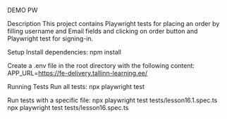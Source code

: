 DEMO PW

Description
This project contains Playwright tests for placing an order by filling username and Email fields and clicking on order button
and Playwright test for signing-in.

Setup
Install dependencies:
npm install

Create a .env file in the root directory with the following content:
APP_URL=https://fe-delivery.tallinn-learning.ee/

Running Tests
Run all tests:
npx playwright test

Run tests with a specific file:
npx playwright test tests/lesson16.1.spec.ts
npx playwright test tests/lesson16.spec.ts



